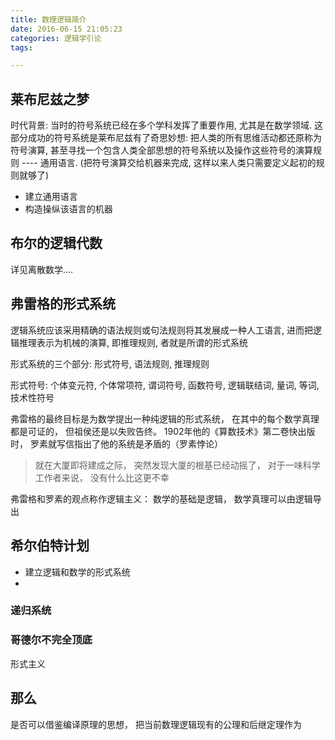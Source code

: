 ```yaml
---
title: 数理逻辑简介
date: 2016-06-15 21:05:23
categories: 逻辑学引论
tags:

---
```


## 莱布尼兹之梦
时代背景: 当时的符号系统已经在多个学科发挥了重要作用, 尤其是在数学领域. 这部分成功的符号系统是莱布尼兹有了奇思妙想: 把人类的所有思维活动都还原称为符号演算, 甚至寻找一个包含人类全部思想的符号系统以及操作这些符号的演算规则 ---- 通用语言. (把符号演算交给机器来完成, 这样以来人类只需要定义起初的规则就够了)

- 建立通用语言
- 构造操纵该语言的机器

## 布尔的逻辑代数
详见离散数学....

## 弗雷格的形式系统
逻辑系统应该采用精确的语法规则或句法规则将其发展成一种人工语言, 进而把逻辑推理表示为机械的演算, 即推理规则, 者就是所谓的形式系统

形式系统的三个部分: 形式符号, 语法规则, 推理规则

形式符号: 个体变元符, 个体常项符, 谓词符号, 函数符号, 逻辑联结词, 量词, 等词, 技术性符号

弗雷格的最终目标是为数学提出一种纯逻辑的形式系统， 在其中的每个数学真理都是可证的， 但祖侯还是以失败告终。 1902年他的《算数技术》第二卷快出版时， 罗素就写信指出了他的系统是矛盾的（罗素悖论）

> 就在大厦即将建成之际， 突然发现大厦的根基已经动摇了， 对于一味科学工作者来说， 没有什么比这更不幸

弗雷格和罗素的观点称作逻辑主义： 数学的基础是逻辑， 数学真理可以由逻辑导出

## 希尔伯特计划
- 建立逻辑和数学的形式系统
-

### 递归系统

### 哥德尔不完全顶底


形式主义

## 那么
是否可以借鉴编译原理的思想， 把当前数理逻辑现有的公理和后继定理作为
